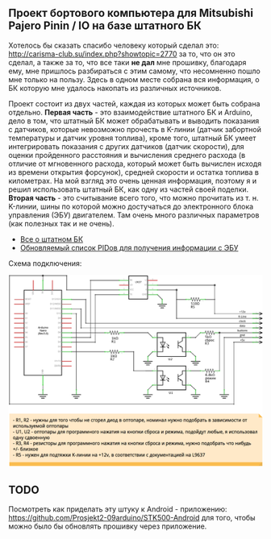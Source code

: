 ## Проект бортового компьютера для Mitsubishi Pajero Pinin / IO на базе штатного БК
Хотелось бы сказать спасибо человеку который сделал это: http://carisma-club.su/index.php?showtopic=2770 за то, что он это сделал, а также за то, что все таки **не дал** мне прошивку, благодаря ему, мне пришлось разбираться с этим самому, что несомненно пошло мне только на пользу. Здесь в одном месте собрана вся информация, о БК которую мне удалось накопать из различных источников.

Проект состоит из двух частей, каждая из которых может быть собрана отдельно. **Первая часть** - это взаимодействие штатного БК и Arduino, дело в том, что штатный БК может обрабатывать и выводить показания с датчиков, которые невозможно прочесть в K-линии (датчик забортной температуры и датчик уровня топлива), кроме того, штатный БК умеет интегрировать показания с других датчиков (датчик скорости), для оценки пройденного расстояния и вычисления среднего расхода (в отличие от мгновенного расхода, который может быть вычислен исходя из времени открытия форсунок), средней скорости и остатка топлива в километрах. На мой взгляд это очень ценная информация, поэтому я и решил использовать штатный БК, как одну из частей своей поделки. **Вторая часть** - это считывание всего того, что можно прочитать из т. н. K-линии, шины по которой можно достучаться до электронного блока управления (ЭБУ) двигателем. Там очень много различных параметров (как полезных так и не очень).

- [Все о штатном БК](https://github.com/angrycoding/pajero-pinin-io-bc/wiki/%D0%92%D1%81%D0%B5-%D0%BE-%D1%88%D1%82%D0%B0%D1%82%D0%BD%D0%BE%D0%BC-%D0%91%D0%9A)
- [Обновляемый список PIDов для получения информации с ЭБУ](https://github.com/angrycoding/pajero-pinin-io-bc/wiki/MUT-%D0%B7%D0%B0%D0%BF%D1%80%D0%BE%D1%81%D1%8B)

Схема подключения:

![ожидание](https://raw.githubusercontent.com/angrycoding/pajero-pinin-io-bc/master/docs/circuit.png)

## TODO

Посмотреть как приделать эту штуку к Android - приложению: https://github.com/Prosjekt2-09arduino/STK500-Android для того, чтобы можно было бы обновлять прошивку через приложение.
